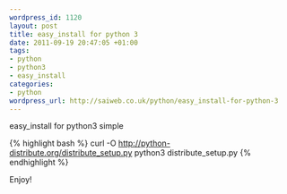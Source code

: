 ```yaml
--- 
wordpress_id: 1120
layout: post
title: easy_install for python 3
date: 2011-09-19 20:47:05 +01:00
tags: 
- python
- python3
- easy_install
categories: 
- python
wordpress_url: http://saiweb.co.uk/python/easy_install-for-python-3
---
```

easy_install for python3 simple

{% highlight bash %}
curl -O http://python-distribute.org/distribute_setup.py
python3 distribute_setup.py
{% endhighlight %}

Enjoy!
